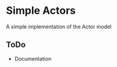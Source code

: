 Simple Actors
=============

A simple implementation of the Actor model


ToDo
----

- Documentation
